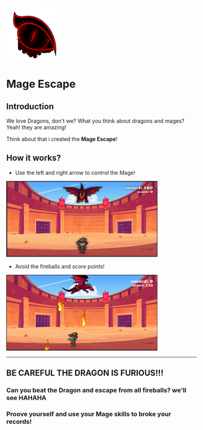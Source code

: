 <img src="./images/eye2.png" data-canonical-src="./images/eye2.png" width="150" height="150" />

# Mage Escape

## Introduction

We love Dragons, don't we? What you think about dragons and mages? Yeah! they are amazing!

Think about that i created the **Mage Escape**!

## How it works?
- Use the left and right arrow to control the Mage!

<img src="./images/the-game.png" data-canonical-src="./images/the-game.png" width="400" height="200" />

- Avoid the fireballs and score points!

<img src="./images/the-game2.png" data-canonical-src="./images/the-game2.png" width="400" height="200" />

<hr>

## **BE CAREFUL THE DRAGON IS FURIOUS!!!**

### Can you beat the **Dragon** and escape from all fireballs? we'll see HAHAHA

### Proove yourself and use your **Mage** skills to broke your records!